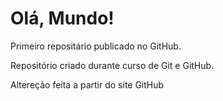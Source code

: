 # Olá, Mundo!
 Primeiro repositário publicado no GitHub.

 Repositório criado durante curso de Git e GitHub.
 
 Altereção feita a partir do site GitHub
